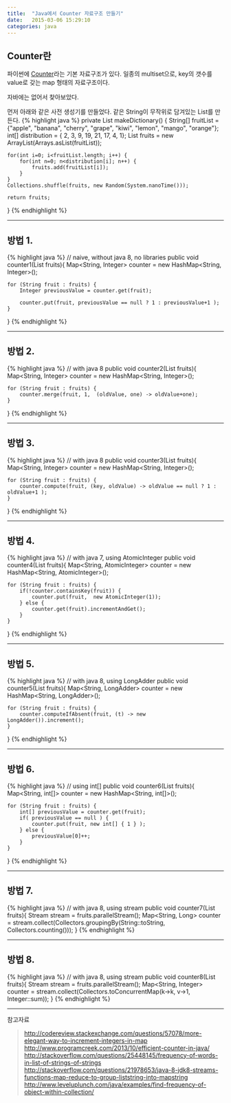 ```yaml
---
title:  "Java에서 Counter 자료구조 만들기"
date:   2015-03-06 15:29:10
categories: java
---
```


## Counter란

파이썬에 [Counter](https://docs.python.org/2/library/collections.html#collections.Counter)라는 기본 자료구조가 있다. 일종의 multiset으로, key의 갯수를 value로 갖는 map 형태의 자료구조이다.
  
자바에는 없어서 찾아보았다.
  
먼저 아래와 같은 사전 생성기를 만들었다. 같은 String이 무작위로 담겨있는 List를 만든다.
{% highlight java %}
private List<String> makeDictionary() {
	String[] fruitList = {"apple", "banana", "cherry", "grape",
		"kiwi", "lemon", "mango", "orange"};
	int[] distribution = { 2, 3, 9, 19, 21, 17, 4, 1};
	List<String> fruits = new ArrayList<String>(Arrays.asList(fruitList));
	
	for(int i=0; i<fruitList.length; i++) {
		for(int n=0; n<distribution[i]; n++) {
			fruits.add(fruitList[i]);
		}
	}
	Collections.shuffle(fruits, new Random(System.nanoTime()));
	
	return fruits;
}
{% endhighlight %}
  
  
---
  
  
## 방법 1.
{% highlight java %}
// naive, without java 8, no libraries
public void counter1(List<String> fruits){
	Map<String, Integer> counter = new HashMap<String, Integer>();
	
	for (String fruit : fruits) {
		Integer previousValue = counter.get(fruit);
		
		counter.put(fruit, previousValue == null ? 1 : previousValue+1 );
	}
}
{% endhighlight %}
  
  
---
  
  
## 방법 2.
{% highlight java %}
// with java 8
public void counter2(List<String> fruits){
	Map<String, Integer> counter = new HashMap<String, Integer>();
	
	for (String fruit : fruits) {
		counter.merge(fruit, 1,  (oldValue, one) -> oldValue+one);
	}
}
{% endhighlight %}
  
  
---
  
  
## 방법 3.
{% highlight java %}
// with java 8
public void counter3(List<String> fruits){
	Map<String, Integer> counter = new HashMap<String, Integer>();
	
	for (String fruit : fruits) {
		counter.compute(fruit, (key, oldValue) -> oldValue == null ? 1 : oldValue+1 );
	}		
}
{% endhighlight %}
  
  
---
  
  
## 방법 4.
{% highlight java %}
// with java 7, using AtomicInteger
public void counter4(List<String> fruits){
	Map<String, AtomicInteger> counter = new HashMap<String, AtomicInteger>();
	
	for (String fruit : fruits) {
		if(!counter.containsKey(fruit)) {
			counter.put(fruit,  new AtomicInteger(1));
		} else {
			counter.get(fruit).incrementAndGet();
		}
	}			
}
{% endhighlight %}
  
  
---
  
  
## 방법 5.
{% highlight java %}
// with java 8, using LongAdder
public void counter5(List<String> fruits){
	Map<String, LongAdder> counter = new HashMap<String, LongAdder>();
	
	for (String fruit : fruits) {
		counter.computeIfAbsent(fruit, (t) -> new LongAdder()).increment();
	}	
}
{% endhighlight %}
  
  
---
  
  
## 방법 6.
{% highlight java %}
// using int[]
public void counter6(List<String> fruits){
	Map<String, int[]> counter = new HashMap<String, int[]>();
	
	for (String fruit : fruits) {
		int[] previousValue = counter.get(fruit);
		if( previousValue == null ) {
			counter.put(fruit, new int[] { 1 } );
		} else {
			previousValue[0]++;
		}
	}		
}
{% endhighlight %}
  
  
---
  
  
## 방법 7.
{% highlight java %}
// with java 8, using stream
public void counter7(List<String> fruits){
	Stream<String> stream = fruits.parallelStream();
	Map<String, Long> counter = stream.collect(Collectors.groupingBy(String::toString, Collectors.counting()));
}
{% endhighlight %}
  
  
---
  
  
## 방법 8.
{% highlight java %}
// with java 8, using stream
public void counter8(List<String> fruits){
	Stream<String> stream = fruits.parallelStream();
	Map<String, Integer> counter = stream.collect(Collectors.toConcurrentMap(k->k, v->1, Integer::sum));
}
{% endhighlight %}

  
  
---
  
  
참고자료
> http://codereview.stackexchange.com/questions/57078/more-elegant-way-to-increment-integers-in-map
> http://www.programcreek.com/2013/10/efficient-counter-in-java/
> http://stackoverflow.com/questions/25448145/frequency-of-words-in-list-of-strings-of-strings
> http://stackoverflow.com/questions/21978653/java-8-jdk8-streams-functions-map-reduce-to-group-liststring-into-mapstring
> http://www.leveluplunch.com/java/examples/find-frequency-of-object-within-collection/
